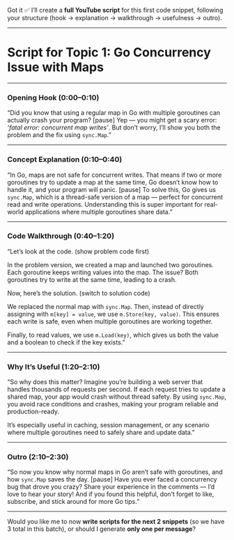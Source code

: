 Got it ✅ I’ll create a **full YouTube script** for this first code snippet, following your structure (hook → explanation → walkthrough → usefulness → outro).

---

# Script for Topic 1: Go Concurrency Issue with Maps

---

### **Opening Hook (0:00–0:10)**

“Did you know that using a regular map in Go with multiple goroutines can actually crash your program? \[pause] Yep — you might get a scary error: *‘fatal error: concurrent map writes’*. But don’t worry, I’ll show you both the problem and the fix using `sync.Map`.”

---

### **Concept Explanation (0:10–0:40)**

“In Go, maps are not safe for concurrent writes. That means if two or more goroutines try to update a map at the same time, Go doesn’t know how to handle it, and your program will panic. \[pause]
To solve this, Go gives us `sync.Map`, which is a thread-safe version of a map — perfect for concurrent read and write operations. Understanding this is super important for real-world applications where multiple goroutines share data.”

---

### **Code Walkthrough (0:40–1:20)**

“Let’s look at the code. (show problem code first)

In the problem version, we created a map and launched two goroutines. Each goroutine keeps writing values into the map. The issue? Both goroutines try to write at the same time, leading to a crash.

Now, here’s the solution. (switch to solution code)

We replaced the normal map with `sync.Map`. Then, instead of directly assigning with `m[key] = value`, we use `m.Store(key, value)`. This ensures each write is safe, even when multiple goroutines are working together.

Finally, to read values, we use `m.Load(key)`, which gives us both the value and a boolean to check if the key exists.”

---

### **Why It’s Useful (1:20–2:10)**

“So why does this matter? Imagine you’re building a web server that handles thousands of requests per second. If each request tries to update a shared map, your app would crash without thread safety. By using `sync.Map`, you avoid race conditions and crashes, making your program reliable and production-ready.

It’s especially useful in caching, session management, or any scenario where multiple goroutines need to safely share and update data.”

---

### **Outro (2:10–2:30)**

“So now you know why normal maps in Go aren’t safe with goroutines, and how `sync.Map` saves the day. \[pause]
Have you ever faced a concurrency bug that drove you crazy? Share your experience in the comments — I’d love to hear your story! And if you found this helpful, don’t forget to like, subscribe, and stick around for more Go tips.”

---

Would you like me to now **write scripts for the next 2 snippets** (so we have 3 total in this batch), or should I generate **only one per message**?
